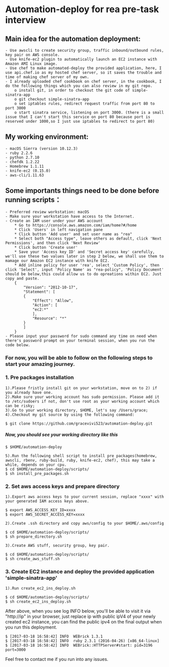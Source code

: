 Automation-deploy for rea pre-task interview
===================================

Main idea for the automation deployment:
----------------------------------- 
	- Use awscli to create security group, traffic inbound/outbound rules, key pair on AWS console.
	- Use knife-ec2 plugin to automatically launch an EC2 instance with Amazon AMI Linux image.
	- Use chef to make automated-deploy the provided application, here, I use api.chef.io as my hosted chef server, so it saves the trouble and time of making chef server of my own.
	- I already uploaded chef cookbook on chef server, in the cookbook, I do the following things which you can also review in my git repo.
		o install git, in order to checkout the git code of simple-sinatra-app
		o git checkout simple-sinatra-app
		o set iptables rules, redirect request traffic from port 80 to port 3000
		o start sinatra service, listening on port 3000. (there is a small issue that I can't start this service on port 80 because port is reserved under 1000,so I just use iptables to redirect to port 80)

My working environment:
----------------------------------- 
	- macOS Sierra (version 10.12.3)
	- ruby 2.2.6
	- python 2.7.10
	- chefdk 1.2.22
	- Homebrew 1.1.11
	- knife-ec2 (0.15.0)	
	- aws-cli/1.11.63

Some importants things need to be done before running scripts：
-----------------------------------
	- Preferred review workstation: macOS
	- Make sure your workstation have access to the Internet.
	- Create an IAM user under your AWS account
		* Go to https://console.aws.amazon.com/iam/home?#/home
		* Click 'Users' in left navigation pane
		* Click button 'Add user' and set user name as "rea"
		* Select both "Access type", leave others as default, click 'Next Permissions', and then click 'Next Review'
		* Click button 'Create user'
		* Save your 'Access key ID' and 'Secret access key' carefully, we'll use these two values later in step 2 below, we shall use them to mamage our Amazon EC2 instance with knife EC2.
		* Add inline policy for user 'rea', select 'Custom Policy', then click 'Select', input 'Policy Name' as "rea-policy", 'Policy Document' should be below,this could allow us to do opreations within EC2. Just copy and paste.
		{
		    "Version": "2012-10-17",
		    "Statement": [
			{
			    "Effect": "Allow",
			    "Action": [
				"ec2:*"
			    ],
			    "Resource": "*"
			}
		    ]
		}
	- Please input your password for sudo command any time on need when there's password prompt on your terminal session, when you run the code below.
	
### For now, you will be able to follow on the following steps to start your amazing journey.

### 1. Pre packages installation
	1).Please fristly install git on your workstation, move on to 2) if you already have one.
	2).Make sure your working account has sudo permission. Please add it to /etc/sudoers if not, don't use root as your working account which can be risky;
	3).Go to your working directory, $HOME, let's say /Users/grace;
	4).Checkout my git source by using the following command:
	
	$ git clone https://github.com/gracevivi523/automation-deploy.git

##### Now, you should see your working directory like this

	$ $HOME/automation-deploy

	5).Run the following shell script to install pre packages(homebrew, awscli, rbenv, ruby-build, ruby, knife-ec2, chef), this may take a while, depends on your cpu. 
	$ cd $HOME/automation-deploy/scripts/
	$ sh install_pre_packages.sh
	
### 2. Set aws access keys and prepare directory
	1).Export aws access keys to your current session, replace "xxxx" with your generated IAM access keys above.

	$ export AWS_ACCESS_KEY_ID=xxxx
	$ export AWS_SECRET_ACCESS_KEY=xxxx
	
	2).Create .ssh directory and copy aws/config to your $HOME/.aws/config

	$ cd $HOME/automation-deploy/scripts/
	$ sh prepare_directory.sh
	
	3).Create AWS stuff, security group, key pair.
	
	$ cd $HOME/automation-deploy/scripts/
	$ sh create_aws_stuff.sh

### 3. Create EC2 instance and deploy the provided application 'simple-sinatra-app'

	1).Run create_ec2_ins_deploy.sh

	$ cd $HOME/automation-deploy/scripts/
	$ sh create_ec2_ins_deploy.sh

After above, when you see log INFO below, you'll be able to visit it via "http://ip" in your browser, just replace ip with public ipV4 of your newly created ec2 instance, you can find the public ipv4 on the final output when you run this deployment.

	$ [2017-03-18 16:58:42] INFO  WEBrick 1.3.1
	$ [2017-03-18 16:58:42] INFO  ruby 2.3.1 (2016-04-26) [x86_64-linux]
	$ [2017-03-18 16:58:42] INFO  WEBrick::HTTPServer#start: pid=3196 port=3000

Feel free to contact me if you run into any issues.
